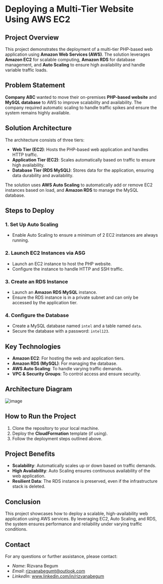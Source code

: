 # Deploying a Multi-Tier Website Using AWS EC2

## Project Overview
This project demonstrates the deployment of a multi-tier PHP-based web application using **Amazon Web Services (AWS)**. The solution leverages **Amazon EC2** for scalable computing, **Amazon RDS** for database management, and **Auto Scaling** to ensure high availability and handle variable traffic loads.

## Problem Statement
**Company ABC** wanted to move their on-premises **PHP-based website** and **MySQL database** to AWS to improve scalability and availability. The company required automatic scaling to handle traffic spikes and ensure the system remains highly available.

## Solution Architecture
The architecture consists of three tiers:
- **Web Tier (EC2)**: Hosts the PHP-based web application and handles HTTP traffic.
- **Application Tier (EC2)**: Scales automatically based on traffic to ensure high availability.
- **Database Tier (RDS MySQL)**: Stores data for the application, ensuring data durability and availability.

The solution uses **AWS Auto Scaling** to automatically add or remove EC2 instances based on load, and **Amazon RDS** to manage the MySQL database.

## Steps to Deploy

### 1. Set Up Auto Scaling
- Enable Auto Scaling to ensure a minimum of 2 EC2 instances are always running.


### 2. Launch EC2 Instances via ASG
- Launch an EC2 instance to host the PHP website.
- Configure the instance to handle HTTP and SSH traffic.

  
### 3. Create an RDS Instance
- Launch an **Amazon RDS MySQL** instance.
- Ensure the RDS instance is in a private subnet and can only be accessed by the application tier.

### 4. Configure the Database
- Create a MySQL database named `intel` and a table named `data`.
- Secure the database with a password: `intel123`.

## Key Technologies
- **Amazon EC2**: For hosting the web and application tiers.
- **Amazon RDS (MySQL)**: For managing the database.
- **AWS Auto Scaling**: To handle varying traffic demands.
- **VPC & Security Groups**: To control access and ensure security.

## Architecture Diagram
![image](https://github.com/user-attachments/assets/bc87c7e0-3376-4b43-ab17-e098b73f4936)


## How to Run the Project
1. Clone the repository to your local machine.
2. Deploy the **CloudFormation** template (if using).
3. Follow the deployment steps outlined above.

## Project Benefits
- **Scalability**: Automatically scales up or down based on traffic demands.
- **High Availability**: Auto Scaling ensures continuous availability of the web application.
- **Resilient Data**: The RDS instance is preserved, even if the infrastructure stack is deleted.

## Conclusion
This project showcases how to deploy a scalable, high-availability web application using AWS services. By leveraging EC2, Auto Scaling, and RDS, the system ensures performance and reliability under varying traffic conditions.

## Contact
For any questions or further assistance, please contact:

- *Name*: Rizvana Begum
- *Email*: rizvanabegumt@outlook.com
- *LinkedIn*: www.linkedin.com/in/rizvanabegum
